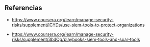 ## Referencias

- <https://www.coursera.org/learn/manage-security-risks/supplement/lCYDs/use-siem-tools-to-protect-organizations>

- <https://www.coursera.org/learn/manage-security-risks/supplement/3bdOg/playbooks-siem-tools-and-soar-tools>
